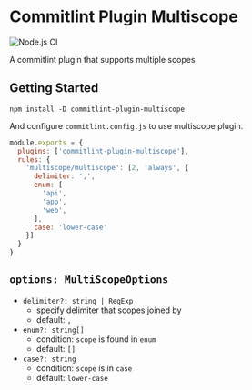 # Commitlint Plugin Multiscope

![Node.js CI](https://github.com/fmatzy/commitlint-plugin-multiscope/workflows/Node.js%20CI/badge.svg)

A commitlint plugin that supports multiple scopes

## Getting Started

```shell
npm install -D commitlint-plugin-multiscope
```

And configure `commitlint.config.js` to use multiscope plugin.

```javascript
module.exports = {
  plugins: ['commitlint-plugin-multiscope'],
  rules: {
    'multiscope/multiscope': [2, 'always', {
      delimiter: ',',
      enum: [
        'api',
        'app',
        'web',
      ],
      case: 'lower-case'
    }]
  }
}
```

## `options: MultiScopeOptions`

- `delimiter?: string | RegExp`
  - specify delimiter that scopes joined by
  - default: `,`
- `enum?: string[]`
  - condition: `scope` is found in `enum`
  - default: `[]`
- `case?: string`
  - condition: `scope` is in  `case`
  - default: `lower-case`
